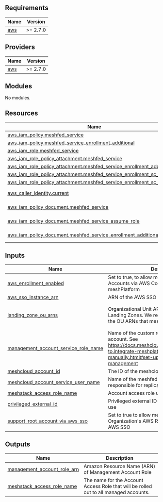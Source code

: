 <!-- BEGIN_TF_DOCS -->
## Requirements

| Name | Version |
|------|---------|
| <a name="requirement_aws"></a> [aws](#requirement\_aws) | >= 2.7.0 |

## Providers

| Name | Version |
|------|---------|
| <a name="provider_aws"></a> [aws](#provider\_aws) | >= 2.7.0 |

## Modules

No modules.

## Resources

| Name | Type |
|------|------|
| [aws_iam_policy.meshfed_service](https://registry.terraform.io/providers/hashicorp/aws/latest/docs/resources/iam_policy) | resource |
| [aws_iam_policy.meshfed_service_enrollment_additional](https://registry.terraform.io/providers/hashicorp/aws/latest/docs/resources/iam_policy) | resource |
| [aws_iam_role.meshfed_service](https://registry.terraform.io/providers/hashicorp/aws/latest/docs/resources/iam_role) | resource |
| [aws_iam_role_policy_attachment.meshfed_service](https://registry.terraform.io/providers/hashicorp/aws/latest/docs/resources/iam_role_policy_attachment) | resource |
| [aws_iam_role_policy_attachment.meshfed_service_enrollment_additional](https://registry.terraform.io/providers/hashicorp/aws/latest/docs/resources/iam_role_policy_attachment) | resource |
| [aws_iam_role_policy_attachment.meshfed_service_enrollment_sc_adm_read](https://registry.terraform.io/providers/hashicorp/aws/latest/docs/resources/iam_role_policy_attachment) | resource |
| [aws_iam_role_policy_attachment.meshfed_service_enrollment_sc_enduser](https://registry.terraform.io/providers/hashicorp/aws/latest/docs/resources/iam_role_policy_attachment) | resource |
| [aws_caller_identity.current](https://registry.terraform.io/providers/hashicorp/aws/latest/docs/data-sources/caller_identity) | data source |
| [aws_iam_policy_document.meshfed_service](https://registry.terraform.io/providers/hashicorp/aws/latest/docs/data-sources/iam_policy_document) | data source |
| [aws_iam_policy_document.meshfed_service_assume_role](https://registry.terraform.io/providers/hashicorp/aws/latest/docs/data-sources/iam_policy_document) | data source |
| [aws_iam_policy_document.meshfed_service_enrollment_additional](https://registry.terraform.io/providers/hashicorp/aws/latest/docs/data-sources/iam_policy_document) | data source |

## Inputs

| Name | Description | Type | Default | Required |
|------|-------------|------|---------|:--------:|
| <a name="input_aws_enrollment_enabled"></a> [aws\_enrollment\_enabled](#input\_aws\_enrollment\_enabled) | Set to true, to allow meshStack to enroll Accounts via AWS Control Tower for the meshPlatform | `bool` | `false` | no |
| <a name="input_aws_sso_instance_arn"></a> [aws\_sso\_instance\_arn](#input\_aws\_sso\_instance\_arn) | ARN of the AWS SSO instance to use | `string` | n/a | yes |
| <a name="input_landing_zone_ou_arns"></a> [landing\_zone\_ou\_arns](#input\_landing\_zone\_ou\_arns) | Organizational Unit ARNs that are used in Landing Zones. We recommend to explicitly list the OU ARNs that meshStack should manage. | `list(string)` | <pre>[<br>  "arn:aws:organizations::*:ou/o-*/ou-*"<br>]</pre> | no |
| <a name="input_management_account_service_role_name"></a> [management\_account\_service\_role\_name](#input\_management\_account\_service\_role\_name) | Name of the custom role in the management account. See https://docs.meshcloud.io/docs/meshstack.how-to.integrate-meshplatform-aws-manually.html#set-up-aws-account-2-management | `string` | `"MeshfedServiceRole"` | no |
| <a name="input_meshcloud_account_id"></a> [meshcloud\_account\_id](#input\_meshcloud\_account\_id) | The ID of the meshcloud AWS Account | `string` | n/a | yes |
| <a name="input_meshcloud_account_service_user_name"></a> [meshcloud\_account\_service\_user\_name](#input\_meshcloud\_account\_service\_user\_name) | Name of the meshfed-service user. This user is responsible for replication. | `string` | `"meshfed-service-user"` | no |
| <a name="input_meshstack_access_role_name"></a> [meshstack\_access\_role\_name](#input\_meshstack\_access\_role\_name) | Account access role used by meshfed-service. | `string` | `"MeshstackAccountAccessRole"` | no |
| <a name="input_privileged_external_id"></a> [privileged\_external\_id](#input\_privileged\_external\_id) | Privileged external ID for the meshfed-service to use | `string` | n/a | yes |
| <a name="input_support_root_account_via_aws_sso"></a> [support\_root\_account\_via\_aws\_sso](#input\_support\_root\_account\_via\_aws\_sso) | Set to true to allow meshStack to manage the Organization's AWS Root account's access via AWS SSO | `bool` | `false` | no |

## Outputs

| Name | Description |
|------|-------------|
| <a name="output_management_account_role_arn"></a> [management\_account\_role\_arn](#output\_management\_account\_role\_arn) | Amazon Resource Name (ARN) of Management Account Role |
| <a name="output_meshstack_access_role_name"></a> [meshstack\_access\_role\_name](#output\_meshstack\_access\_role\_name) | The name for the Account Access Role that will be rolled out to all managed accounts. |
<!-- END_TF_DOCS -->